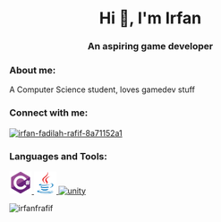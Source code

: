 <h1 align="center">Hi 👋, I'm Irfan</h1>
<h3 align="center">An aspiring game developer</h3>

<h3 align="left">About me:</h3>
<p align="left"> A Computer Science student, loves gamedev stuff

<h3 align="left">Connect with me:</h3>
<p align="left">
<a href="https://linkedin.com/in/irfan-fadilah-rafif-8a71152a1" target="blank"><img align="center" src="https://raw.githubusercontent.com/rahuldkjain/github-profile-readme-generator/master/src/images/icons/Social/linked-in-alt.svg" alt="irfan-fadilah-rafif-8a71152a1" height="30" width="40" /></a>
</p>

<h3 align="left">Languages and Tools:</h3>
<p align="left"> <a href="https://www.w3schools.com/cs/" target="_blank" rel="noreferrer"> <img src="https://raw.githubusercontent.com/devicons/devicon/master/icons/csharp/csharp-original.svg" alt="csharp" width="40" height="40"/> </a> <a href="https://www.java.com" target="_blank" rel="noreferrer"> <img src="https://raw.githubusercontent.com/devicons/devicon/master/icons/java/java-original.svg" alt="java" width="40" height="40"/> </a> <a href="https://unity.com/" target="_blank" rel="noreferrer"> <img src="https://www.vectorlogo.zone/logos/unity3d/unity3d-icon.svg" alt="unity" width="40" height="40"/> </a> </p>

<p><img align="left" src="https://github-readme-stats.vercel.app/api/top-langs?username=irfanfrafif&show_icons=true&locale=en&layout=compact" alt="irfanfrafif" /></p>
